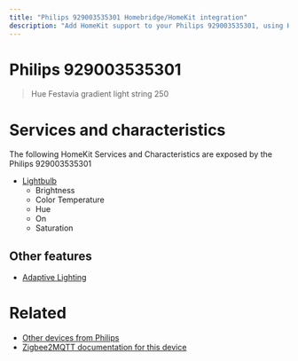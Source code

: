 ```yaml
---
title: "Philips 929003535301 Homebridge/HomeKit integration"
description: "Add HomeKit support to your Philips 929003535301, using Homebridge, Zigbee2MQTT and homebridge-z2m."
---
```

<!---
This file has been GENERATED using src/docgen/docgen.ts
DO NOT EDIT THIS FILE MANUALLY!
-->
# Philips 929003535301
> Hue Festavia gradient light string 250


# Services and characteristics
The following HomeKit Services and Characteristics are exposed by
the Philips 929003535301

* [Lightbulb](../../light.md)
  * Brightness
  * Color Temperature
  * Hue
  * On
  * Saturation

## Other features
* [Adaptive Lighting](../../light.md)

# Related
* [Other devices from Philips](../index.md#philips)
* [Zigbee2MQTT documentation for this device](https://www.zigbee2mqtt.io/devices/929003535301.html)